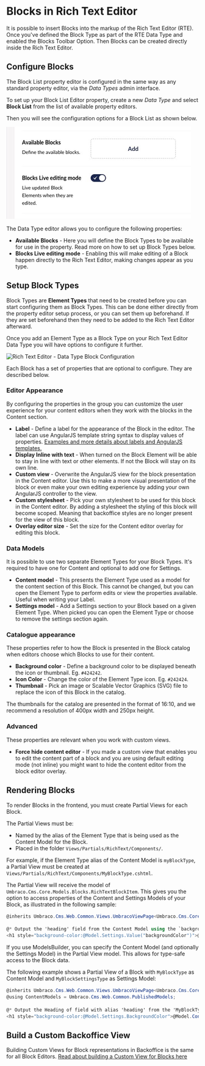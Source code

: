 # Blocks in Rich Text Editor

It is possible to insert Blocks into the markup of the Rich Text Editor (RTE). Once you've defined the Block Type as part of the RTE Data Type and enabled the Blocks Toolbar Option. Then Blocks can be created directly inside the Rich Text Editor.

## Configure Blocks

The Block List property editor is configured in the same way as any standard property editor, via the _Data Types_ admin interface.

To set up your Block List Editor property, create a new _Data Type_ and select **Block List** from the list of available property editors.

Then you will see the configuration options for a Block List as shown below.

![Rich Text Editor - Data Type Block Fields](./images/rte-data-type-block-fields.jpg)

The Data Type editor allows you to configure the following properties:

* **Available Blocks** - Here you will define the Block Types to be available for use in the property. Read more on how to set up Block Types below.
* **Blocks Live editing mode** - Enabling this will make editing of a Block happen directly to the Rich Text Editor, making changes appear as you type.

## Setup Block Types

Block Types are **Element Types** that need to be created before you can start configuring them as Block Types. This can be done either directly from the property editor setup process, or you can set them up beforehand. If they are set beforehand then they need to be added to the Rich Text Editor afterward.

Once you add an Element Type as a Block Type on your Rich Text Editor Data Type you will have options to configure it further.

![Rich Text Editor - Data Type Block Configuration](./images/rte-data-type-block-type-editor.jpg)

Each Block has a set of properties that are optional to configure. They are described below.

### Editor Appearance

By configuring the properties in the group you can customize the user experience for your content editors when they work with the blocks in the Content section.

* **Label** - Define a label for the appearance of the Block in the editor. The label can use AngularJS template string syntax to display values of properties. [Examples and more details about labels and AngularJS templates.](label-property-configuration.md)
* **Display Inline with text** - When turned on the Block Element will be able to stay in line with text or other elements. If not the Block will stay on its own line.
* **Custom view** - Overwrite the AngularJS view for the block presentation in the Content editor. Use this to make a more visual presentation of the block or even make your own editing experience by adding your own AngularJS controller to the view.
* **Custom stylesheet** - Pick your own stylesheet to be used for this block in the Content editor. By adding a stylesheet the styling of this block will become scoped. Meaning that backoffice styles are no longer present for the view of this block.
* **Overlay editor size** - Set the size for the Content editor overlay for editing this block.

### Data Models

It is possible to use two separate Element Types for your Block Types. It's required to have one for Content and optional to add one for Settings.

* **Content model** - This presents the Element Type used as a model for the content section of this Block. This cannot be changed, but you can open the Element Type to perform edits or view the properties available. Useful when writing your Label.
* **Settings model** - Add a Settings section to your Block based on a given Element Type. When picked you can open the Element Type or choose to remove the settings section again.

### Catalogue appearance

These properties refer to how the Block is presented in the Block catalog when editors choose which Blocks to use for their content.

* **Background color** - Define a background color to be displayed beneath the icon or thumbnail. Eg. `#424242`.
* **Icon Color** - Change the color of the Element Type icon. Eg. `#242424`.
* **Thumbnail** - Pick an image or Scalable Vector Graphics (SVG) file to replace the icon of this Block in the catalog.

The thumbnails for the catalog are presented in the format of 16:10, and we recommend a resolution of 400px width and 250px height.

### Advanced

These properties are relevant when you work with custom views.

* **Force hide content editor** - If you made a custom view that enables you to edit the content part of a block and you are using default editing mode (not inline) you might want to hide the content editor from the block editor overlay.

## Rendering Blocks

To render Blocks in the frontend, you must create Partial Views for each Block.

The Partial Views must be:

* Named by the alias of the Element Type that is being used as the Content Model for the Block.
* Placed in the folder `Views/Partials/RichText/Components/`.

For example, if the Element Type alias of the Content Model is `myBlockType`, a Partial View must be created at `Views/Partials/RichText/Components/MyBlockType.cshtml`.

The Partial View will receive the model of `Umbraco.Cms.Core.Models.Blocks.RichTextBlockItem`. This gives you the option to access properties of the Content and Settings Models of your Block, as illustrated in the following sample:

```csharp
@inherits Umbraco.Cms.Web.Common.Views.UmbracoViewPage<Umbraco.Cms.Core.Models.Blocks.RichTextBlockItem>

@* Output the 'heading' field from the Content Model using the `backgroundColor` field from the Settings Model as background color *@
<h1 style="background-color:@Model.Settings.Value("backgroundColor")">@Model.Content.Value("heading")</h1>
```

If you use ModelsBuilder, you can specify the Content Model (and optionally the Settings Model) in the Partial View model. This allows for type-safe access to the Block data.

The following example shows a Partial View of a Block with `MyBlockType` as Content Model and `MyBlockSettingsType` as Settings Model:

```csharp
@inherits Umbraco.Cms.Web.Common.Views.UmbracoViewPage<Umbraco.Cms.Core.Models.Blocks.RichTextBlockItem<MyBlockType, MyBlockSettingsType>>
@using ContentModels = Umbraco.Cms.Web.Common.PublishedModels;

@* Output the Heading of field with alias 'heading' from the 'MyBlockType' Content Model *@
<h1 style="background-color:@Model.Settings.BackgroundColor">@Model.Content.Heading</h1>
```

## Build a Custom Backoffice View

Building Custom Views for Block representations in Backoffice is the same for all Block Editors. [Read about building a Custom View for Blocks here](build-custom-view-for-blocks.md)
